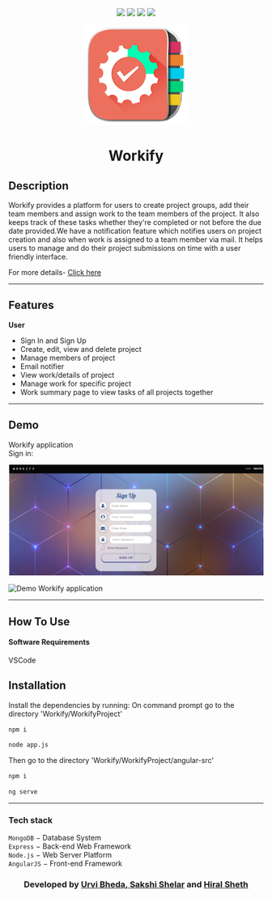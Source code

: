 <div align="center">

[![](https://img.shields.io/badge/Made_with-Nodejs-red?style=for-the-badge&logo=node.js)](https://nodejs.org/en/)
[![](https://img.shields.io/badge/Made_with-AngularJS-blue?style=for-the-badge&logo=angular)](https://reactjs.org/docs/getting-started.html)
[![](https://img.shields.io/badge/Database-MongoDB-red?style=for-the-badge&logo=mongodb)](mongodb.com "MongoDB")
[![](https://img.shields.io/badge/IDE-Visual_Studio_Code-red?style=for-the-badge&logo=visual-studio-code)](https://code.visualstudio.com/ "Visual Studio Code")

</div>
<p align="center">
  <a href="" rel="noopener">
 <img width=200px src="./WorkifyProject/images/workify.png"></a>
 
</p>
<h1 align = 'center'><b>Workify</b></h1>

## Description

Workify provides a platform for users to create project groups, add their team members and assign work to the team members of the project. It also keeps track of these tasks whether they're completed or not before the due date provided.We have a notification feature which notifies users on project creation and also when work is assigned to a team member via mail. It helps users to manage and do their project submissions on time with a user friendly interface.

<p>
For more details-
<a href="https://drive.google.com/file/d/1KN6IyozeilZbBgpKIkVjl86dv8VRoI6-/view?usp=sharing">
Click here 
</a>
</p>

---

## Features

<b>User</b>

- Sign In and Sign Up
- Create, edit, view and delete project
- Manage members of project
- Email notifier
- View work/details of project
- Manage work for specific project
- Work summary page to view tasks of all projects together

---

## Demo

Workify application
<br>Sign in:

  <a href="" rel="noopener">
 <img width="510px" src="./WorkifyProject/images/signup.png"></a>
 <br>

![Demo Workify application](./WorkifyProject/images/workify.gif)

---

## How To Use

#### Software Requirements

VSCode

## Installation

Install the dependencies by running:
On command prompt go to the directory 'Workify/WorkifyProject'

```html
npm i
```

```html
node app.js
```

Then go to the directory 'Workify/WorkifyProject/angular-src'

```html
npm i
```

```html
ng serve
```

---

### Tech stack

`MongoDB` − Database System<br>
`Express` − Back-end Web Framework<br>
`Node.js` − Web Server Platform<br>
`AngularJS` − Front-end Framework<br>

<h3 align="center"><b>Developed  by <a href="https://github.com/urvinb">Urvi Bheda</a>,<a href="https://github.com/Sakshi107"> Sakshi Shelar</a> and <a href="https://github.com/hiral72"> Hiral Sheth</a></b></h3>
